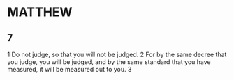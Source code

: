 # MATTHEW

## 7

1 Do not judge, so that you will not be judged. 2 For by the same decree that you judge, you will be judged, and by the same standard that you have measured, it will be measured out to you. 3 